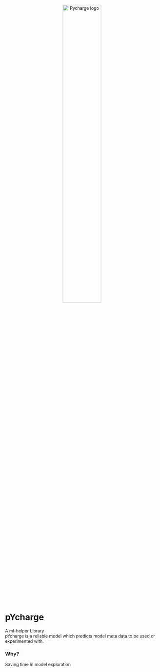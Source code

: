 <p align="center"><img src="https://github.com/ASH1998/pYcharge/blob/main/logo.png?raw=true" alt="Pycharge logo" title="pycharge" width="50%"/></p>

# pYcharge
A ml-helper Library           
pYcharge is a reliable model which predicts model meta data to be used or experimented with.

### Why?
Saving time in model exploration